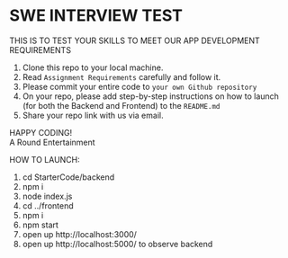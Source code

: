 # SWE INTERVIEW TEST 
THIS IS TO TEST YOUR SKILLS TO MEET OUR APP DEVELOPMENT REQUIREMENTS

1. Clone this repo to your local machine.
2. Read `Assignment Requirements` carefully and follow it.
4. Please commit your entire code to `your own Github repository` 
5. On your repo, please add step-by-step instructions on how to launch (for both the Backend and Frontend) to the `README.md`
6. Share your repo link with us via email.

HAPPY CODING! </br>
A Round Entertainment

HOW TO LAUNCH:
1. cd StarterCode/backend
2. npm i
3. node index.js
4. cd ../frontend
5. npm i
6. npm start
7. open up http://localhost:3000/
8. open up http://localhost:5000/ to observe backend
